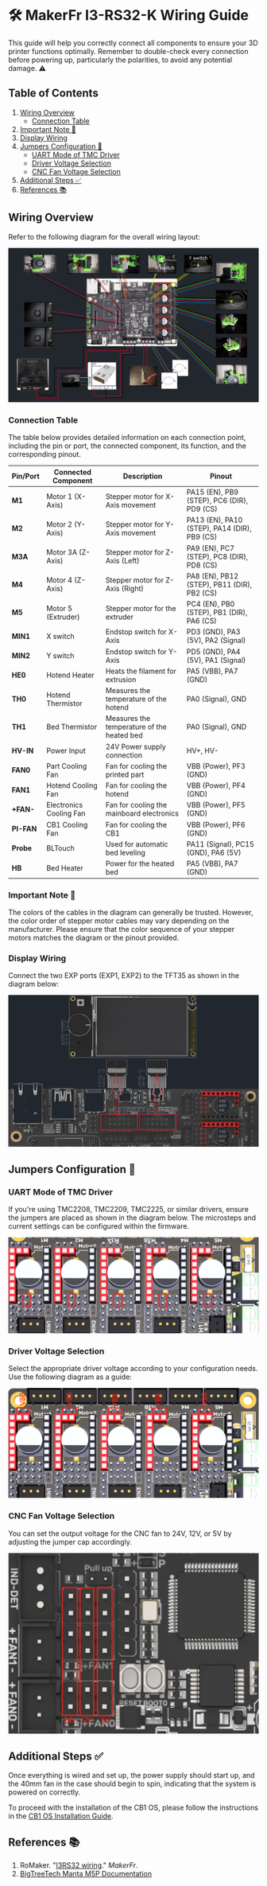 # 🛠️ MakerFr I3-RS32-K Wiring Guide

This guide will help you correctly connect all components to ensure your 3D printer functions optimally. Remember to double-check every connection before powering up, particularly the polarities, to avoid any potential damage. ⚠️

## Table of Contents
1. [Wiring Overview](#wiring-overview)
   - [Connection Table](#connection-table)
2. [Important Note 📌](#important-note-)
3. [Display Wiring](#display-wiring)
4. [Jumpers Configuration 🔧](#jumpers-configuration-)
   - [UART Mode of TMC Driver](#uart-mode-of-tmc-driver)
   - [Driver Voltage Selection](#driver-voltage-selection)
   - [CNC Fan Voltage Selection](#cnc-fan-voltage-selection)
5. [Additional Steps ✅](#additional-steps-)
6. [References 📚](#references-)

## Wiring Overview

Refer to the following diagram for the overall wiring layout:

![Manta_M5P_Wiring](https://github.com/MushuDG/MakerFr_I3-RS32-K/blob/main/Pictures/1_Wiring/Wiring.png)

### Connection Table

The table below provides detailed information on each connection point, including the pin or port, the connected component, its function, and the corresponding pinout.


| Pin/Port   | Connected Component     | Description                                | Pinout                                        |
| ------------ | ------------------------- | -------------------------------------------- | ----------------------------------------------- |
| **M1**     | Motor 1 (X-Axis)        | Stepper motor for X-Axis movement          | PA15 (EN), PB9 (STEP), PC6 (DIR), PD9 (CS)    |
| **M2**     | Motor 2 (Y-Axis)        | Stepper motor for Y-Axis movement          | PA13 (EN), PA10 (STEP), PA14 (DIR), PB9 (CS)  |
| **M3A**    | Motor 3A (Z-Axis)       | Stepper motor for Z-Axis (Left)            | PA9 (EN), PC7 (STEP), PC8 (DIR), PD8 (CS)     |
| **M4**     | Motor 4 (Z-Axis)        | Stepper motor for Z-Axis (Right)           | PA8 (EN), PB12 (STEP), PB11 (DIR), PB2 (CS)   |
| **M5**     | Motor 5 (Extruder)      | Stepper motor for the extruder             | PC4 (EN), PB0 (STEP), PB1 (DIR), PA6 (CS)     |
| **MIN1**   | X switch                | Endstop switch for X-Axis                  | PD3 (GND), PA3 (5V), PA2 (Signal)             |
| **MIN2**   | Y switch                | Endstop switch for Y-Axis                  | PD5 (GND), PA4 (5V), PA1 (Signal)             |
| **HE0**    | Hotend Heater           | Heats the filament for extrusion           | PA5 (VBB), PA7 (GND)                          |
| **TH0**    | Hotend Thermistor       | Measures the temperature of the hotend     | PA0 (Signal), GND                             |
| **TH1**    | Bed Thermistor          | Measures the temperature of the heated bed | PA0 (Signal), GND                             |
| **HV-IN**  | Power Input             | 24V Power supply connection                | HV+, HV-                                      |
| **FAN0**   | Part Cooling Fan        | Fan for cooling the printed part           | VBB (Power), PF3 (GND)                        |
| **FAN1**   | Hotend Cooling Fan      | Fan for cooling the hotend                 | VBB (Power), PF4 (GND)                        |
| **+FAN-**  | Electronics Cooling Fan | Fan for cooling the mainboard electronics  | VBB (Power), PF5 (GND)                        |
| **PI-FAN** | CB1 Cooling Fan         | Fan for cooling the CB1                    | VBB (Power), PF6 (GND)                        |
| **Probe**  | BLTouch                 | Used for automatic bed leveling            | PA11 (Signal), PC15 (GND), PA6 (5V)           |
| **HB**     | Bed Heater              | Power for the heated bed                   | PA5 (VBB), PA7 (GND)                          |

### Important Note 📌

The colors of the cables in the diagram can generally be trusted. However, the color order of stepper motor cables may vary depending on the manufacturer. Please ensure that the color sequence of your stepper motors matches the diagram or the pinout provided.

### Display Wiring

Connect the two EXP ports (EXP1, EXP2) to the TFT35 as shown in the diagram below:

![Screen](https://github.com/MushuDG/MakerFr_I3-RS32-K/blob/main/Pictures/1_Wiring/Screen.png)

## Jumpers Configuration 🔧

### UART Mode of TMC Driver

If you're using TMC2208, TMC2209, TMC2225, or similar drivers, ensure the jumpers are placed as shown in the diagram below. The microsteps and current settings can be configured within the firmware.

![UART_TMC_Mode](https://github.com/MushuDG/MakerFr_I3-RS32-K/blob/main/Pictures/1_Wiring/TMC_Drivers_Jumpers.png)

### Driver Voltage Selection

Select the appropriate driver voltage according to your configuration needs. Use the following diagram as a guide:

![Drivers_Voltage_Selection](https://github.com/MushuDG/MakerFr_I3-RS32-K/blob/main/Pictures/1_Wiring/Drivers_Voltage.png)

### CNC Fan Voltage Selection

You can set the output voltage for the CNC fan to 24V, 12V, or 5V by adjusting the jumper cap accordingly.

![CNC_Fan_Voltage](https://github.com/MushuDG/MakerFr_I3-RS32-K/blob/main/Pictures/1_Wiring/CNC_Fan_Voltage.png)

## Additional Steps ✅

Once everything is wired and set up, the power supply should start up, and the 40mm fan in the case should begin to spin, indicating that the system is powered on correctly.

To proceed with the installation of the CB1 OS, please follow the instructions in the [CB1 OS Installation Guide](https://github.com/MushuDG/MakerFr_I3-RS32-K/blob/main/Documentation/2_CB1_OS_Installation.md).

## References 📚

1. RoMaker. "[I3RS32 wiring](https://www.makerfr.com/en/imprimante-3d/i3-rs32/cablage-i3rs32/)." *MakerFr*.
2. [BigTreeTech Manta M5P Documentation](https://github.com/bigtreetech/Manta-M5P)
